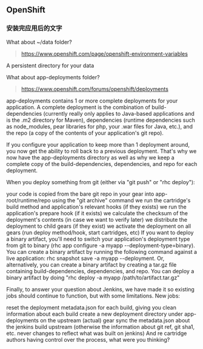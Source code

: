 ## OpenShift

### 安装完应用后的文字

What about ~/data folder?

> https://www.openshift.com/page/openshift-environment-variables

A persistent directory for your data

What about app-deployments folder?

> https://www.openshift.com/forums/openshift/deployments

app-deployments contains 1 or more complete deployments for your application. A complete deployment is the combination of build-dependencies (currently really only applies to Java-based applications and is the .m2 directory for Maven), dependencies (runtime dependencies such as node_modules, pear libraries for php, your .war files for Java, etc.), and the repo (a copy of the contents of your application's git repo).

If you configure your application to keep more than 1 deployment around, you now get the ability to roll back to a previous deployment. That's why we now have the app-deployments directory as well as why we keep a complete copy of the build-dependencies, dependencies, and repo for each deployment.

When you deploy something from git (either via "git push" or "rhc deploy"):

your code is copied from the bare git repo in your gear into app-root/runtime/repo using the "git archive" command we run the cartridge's build method and application's relevant hooks (if they exists) we run the application's prepare hook (if it exists) we calculate the checksum of the deployment's contents (in case we want to verify later) we distribute the deployment to child gears (if they exist) we activate the deployment on all gears (run deploy method/hook, start cartridges, etc) If you want to deploy a binary artifact, you'll need to switch your application's deployment type from git to binary (rhc app configure -a myapp --deployment-type=binary). You can create a binary artifact by running the following command against a live application: rhc snapshot save -a myapp --deployment. Or, alternatively, you can create a binary artifact by creating a tar.gz file containing build-dependencies, dependencies, and repo. You can deploy a binary artifact by doing "rhc deploy -a myapp /path/to/artifact.tar.gz"

Finally, to answer your question about Jenkins, we have made it so existing jobs should continue to function, but with some limitations. New jobs:

reset the deployment metadata.json for each build, giving you clean information about each build create a new deployment directory under app-deployments on the upstream (actual) gear sync the metadata.json about the jenkins build upstream (otherwise the information about git ref, git sha1, etc. never changes to reflect what was built on jenkins) And re cartridge authors having control over the process, what were you thinking?
